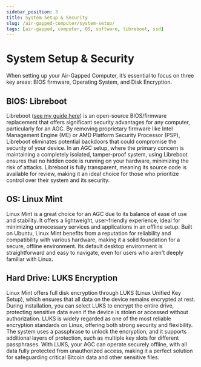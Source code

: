 ```yaml
---
sidebar_position: 3
title: System Setup & Security
slug: /air-gapped-computer/system-setup/
tags: [air-gapped, computer, OS, software, libreboot, ssd]
---
```


# System Setup & Security

When setting up your Air-Gapped Computer, it’s essential to focus on three key areas: BIOS firmware, Operating System, and Disk Encryption.


## BIOS: Libreboot

Libreboot ([see my guide here](/docs/libreboot)) is an open-source BIOS/firmware replacement that offers significant security advantages for any computer, particularly for an AGC. By removing proprietary firmware like Intel Management Engine (ME) or AMD Platform Security Processor (PSP), Libreboot eliminates potential backdoors that could compromise the security of your device. In an AGC setup, where the primary concern is maintaining a completely isolated, tamper-proof system, using Libreboot ensures that no hidden code is running on your hardware, minimizing the risk of attacks. Libreboot is fully transparent, meaning its source code is available for review, making it an ideal choice for those who prioritize control over their system and its security.


## OS: Linux Mint

Linux Mint is a great choice for an AGC due to its balance of ease of use and stability. It offers a lightweight, user-friendly experience, ideal for minimizing unnecessary services and applications in an offline setup. Built on Ubuntu, Linux Mint benefits from a reputation for reliability and compatibility with various hardware, making it a solid foundation for a secure, offline environment. Its default desktop environment is straightforward and easy to navigate, even for users who aren't deeply familiar with Linux.


## Hard Drive: LUKS Encryption

Linux Mint offers full disk encryption through LUKS (Linux Unified Key Setup), which ensures that all data on the device remains encrypted at rest. During installation, you can select LUKS to encrypt the entire drive, protecting sensitive data even if the device is stolen or accessed without authorization. LUKS is widely regarded as one of the most reliable encryption standards on Linux, offering both strong security and flexibility. The system uses a passphrase to unlock the encryption, and it supports additional layers of protection, such as multiple key slots for different passphrases. With LUKS, your AGC can operate securely offline, with all data fully protected from unauthorized access, making it a perfect solution for safeguarding critical Bitcoin data and other sensitive files.